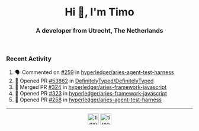 <h1 align="center">Hi 👋, I'm Timo</h1>
<h3 align="center">A developer from Utrecht, The Netherlands</h3>
<br/>
<!-- https://github.com/rahuldkjain/github-profile-readme-generator --!>

<!--  <p align="left"><img src="https://github-readme-stats.vercel.app/api?username=timoglastra&show_icons=true&count_private=true&" alt="timoglastra" /></p> --!>

<!--
Github language stats
<p align="left"><img src="https://github-readme-stats.vercel.app/api/top-langs/?username=timoglastra&layout=compact" alt="timoglastra" /><p>
-->

<!-- Codestats language stats -->
<!-- <p align="left"><img src="https://codestats-readme.vercel.app/api/top-langs/?username=timoglastra&layout=compact&language_count=12" alt="timoglastra" /><p>    --!>
  
<h3>Recent Activity</h3>

<!--START_SECTION:activity-->
1. 🗣 Commented on [#259](https://github.com/hyperledger/aries-agent-test-harness/issues/259) in [hyperledger/aries-agent-test-harness](https://github.com/hyperledger/aries-agent-test-harness)
2. 💪 Opened PR [#53862](https://github.com/DefinitelyTyped/DefinitelyTyped/pull/53862) in [DefinitelyTyped/DefinitelyTyped](https://github.com/DefinitelyTyped/DefinitelyTyped)
3. 🎉 Merged PR [#324](https://github.com/hyperledger/aries-framework-javascript/pull/324) in [hyperledger/aries-framework-javascript](https://github.com/hyperledger/aries-framework-javascript)
4. 💪 Opened PR [#323](https://github.com/hyperledger/aries-framework-javascript/pull/323) in [hyperledger/aries-framework-javascript](https://github.com/hyperledger/aries-framework-javascript)
5. 💪 Opened PR [#258](https://github.com/hyperledger/aries-agent-test-harness/pull/258) in [hyperledger/aries-agent-test-harness](https://github.com/hyperledger/aries-agent-test-harness)
<!--END_SECTION:activity-->

---

<p align="center">
<a href="https://twitter.com/timoglastra" target="blank"><img align="center" src="https://cdn.jsdelivr.net/npm/simple-icons@3.0.1/icons/twitter.svg" alt="timoglastra" height="30" width="30" /></a>
<a href="https://linkedin.com/in/timoglastra" target="blank"><img align="center" src="https://cdn.jsdelivr.net/npm/simple-icons@3.0.1/icons/linkedin.svg" alt="timoglastra" height="30" width="30" /></a>
</p>



